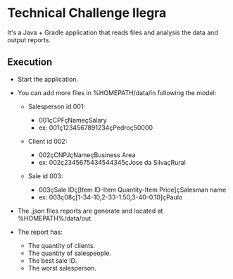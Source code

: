 # Technical Challenge Ilegra
   
It's a Java + Gradle application that reads files and analysis the data and output reports.

        
## Execution

- Start the application.
- You can add more files in %HOMEPATH/data/in following the model:
    - Salesperson id 001:
        - 001çCPFçNameçSalary
        - ex: 001ç1234567891234çPedroç50000
    
    - Client id 002:
        - 002çCNPJçNameçBusiness Area
        - ex: 002ç2345675434544345çJose da SilvaçRural
      
    - Sale id 003:
        - 003çSale IDç[Item ID-Item Quantity-Item Price]çSalesman name
        - ex: 003ç08ç[1-34-10,2-33-1.50,3-40-0.10]çPaulo

- The .json files reports are generate and located at %HOMEPATH%/data/out.

- The report has: 
    
    - The quantity of clients.
    - The quantity of salespeople.
    - The best sale ID.
    - The worst salesperson.





